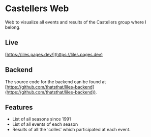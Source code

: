# Castellers Web

Web to visualize all events and results of the Castellers group where I belong.

## Live

[https://liles.pages.dev/](https://liles.pages.dev)

## Backend

The source code for the backend can be found at [https://github.com/thatsthat/liles-backend](https://github.com/thatsthat/liles-backend)).

## Features

-   List of all seasons since 1991
-   List of all events of each season
-   Results of all the 'colles' which participated at each event.

